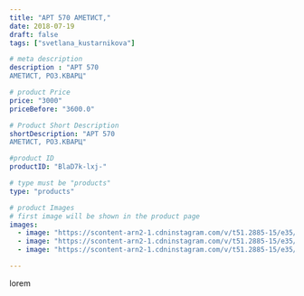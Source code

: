 ```yaml
---
title: "АРТ 570 АМЕТИСТ,"
date: 2018-07-19
draft: false
tags: ["svetlana_kustarnikova"]

# meta description
description : "АРТ 570
АМЕТИСТ, РОЗ.КВАРЦ"

# product Price
price: "3000"
priceBefore: "3600.0"

# Product Short Description
shortDescription: "АРТ 570
АМЕТИСТ, РОЗ.КВАРЦ"

#product ID
productID: "BlaD7k-lxj-"

# type must be "products"
type: "products"

# product Images
# first image will be shown in the product page
images:
  - image: "https://scontent-arn2-1.cdninstagram.com/v/t51.2885-15/e35/37368159_635217700188907_2539279064481398784_n.jpg?se=8&tp=1&_nc_ht=scontent-arn2-1.cdninstagram.com&_nc_cat=107&_nc_ohc=z_OI5uYmdJQAX9cODH6&oh=7736b1e4934d94fcd3786728e3d00430&oe=606D6321&ig_cache_key=MTgyNjc4OTY0MDQ4NTY2MTcxNA%3D%3D.2"
  - image: "https://scontent-arn2-1.cdninstagram.com/v/t51.2885-15/e35/36746990_214137222576395_439563707740061696_n.jpg?se=7&tp=1&_nc_ht=scontent-arn2-1.cdninstagram.com&_nc_cat=111&_nc_ohc=n4FLqsqgjAUAX8FInVX&oh=aaa33561ea45b4a41eb8146d5d05549b&oe=606D2F62&ig_cache_key=MTgyNjc4OTY1NTEyMzYwNzg5Ng%3D%3D.2"
  - image: "https://scontent-arn2-1.cdninstagram.com/v/t51.2885-15/e35/36662162_238804683400850_1484982490165673984_n.jpg?se=7&tp=1&_nc_ht=scontent-arn2-1.cdninstagram.com&_nc_cat=102&_nc_ohc=xpQDo3_mA0cAX8Z6tiT&oh=f65c80d713a7eeee553193837aa20032&oe=606B44C4&ig_cache_key=MTgyNjc4OTY2Nzk2NjgwODgxMg%3D%3D.2"

---
```

lorem
